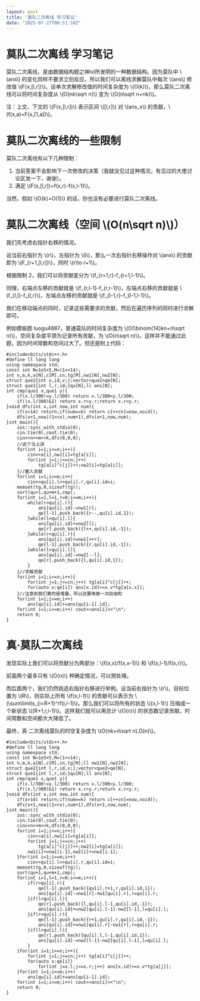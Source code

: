 ```yaml
---
layout: post
title: '莫队二次离线 学习笔记'
date: "2025-07-27T00:51:10Z"
---
```

莫队二次离线 学习笔记
===========

莫队二次离线，是由数据结构题之神lxl所发明的一种数据结构。因为莫队中 \\(ans\\) 的变化同样不要求立刻反应，所以我们可以离线求解莫队中每次 \\(ans\\) 修改值 \\(F(x,\[l,r\])\\)。设单次求解修改值的时间复杂度为 \\(O(k)\\)，那么莫队二次离线可以将时间复杂度从 \\(O(nk\\sqrt n)\\) 变为 \\(O(n\\sqrt n+nk)\\)。

注：上文、下文的 \\(F(x,\[l,r\])\\) 表示区间 \\(\[l,r\]\\) 对 \\(ans\_x\\) 的贡献，\\(f(x,a)=F(x,\[1,a\])\\)。

莫队二次离线的一些限制
===========

莫队二次离线有以下几种限制：

1.  当前答案不会影响下一次修改的决策（我就没见过这种情况，有见过的大佬讨论区发一下，谢谢）。
2.  满足 \\(F(x,\[l,r\])=f(x,r)-f(x,l-1)\\)。

当然，假如 \\(O(k)=O(1)\\) 的话，你也没有必要进行莫队二次离线。

莫队二次离线（空间 \\(O(n\\sqrt n)\\)）
=============================

我们先考虑右指针右移的情况。

设当前右指针为 \\(r\\)，左指针为 \\(l\\)，那么一次右指针右移操作对 \\(ans\\) 的贡献即为 \\(F\_{r+1,\[l,r\]}\\)，同时 \\(r\\to r+1\\)。

根据限制 2，我们可以将贡献差分为 \\(f\_{r+1,r}-f\_{r+1,l-1}\\)。

同理，右端点左移的贡献就是 \\(f\_{r,l-1}-f\_{r,r-1}\\)，左端点右移的贡献就是 \\(f\_{l,l}-f\_{l,r}\\)，左端点左移的贡献就是 \\(f\_{l-1,r}-f\_{l-1,l-1}\\)。

我们在移动端点的同时，记录这些需要求的贡献，然后在遍历序列的同时进行求解即可。

例如模板题 luogu4887，普通莫队的时间复杂度为 \\(O(\\binom{14}kn+n\\sqrt n)\\)，空间复杂度平颈为记录所有贡献，为 \\(O(n\\sqrt n)\\)。这样并不能通过此题，因为时间常数和空间过大了。但还是附上代码：

    #include<bits/stdc++.h>
    #define ll long long
    using namespace std;
    const int N=1e5+5,M=(1<<14);
    int n,m,k,a[N],c[M],cn,tg[M],nw1[N],nw2[N];
    struct que2{int x,id,v;};vector<que2>qe[N];
    struct que1{int l,r,id;}qu[N];ll ans[N];
    int cmp(que1 x,que1 y){
    	if(x.l/300!=y.l/300) return x.l/300<y.l/300;
    	if((x.l/300)&1) return x.r>y.r;return x.r<y.r;
    }void dfs(int x,int now,int num){
    	if(x>14) return;if(num==k) return c[++cn]=now,void();
    	dfs(x+1,now|(1<<x),num+1),dfs(x+1,now,num);
    }int main(){
    	ios::sync_with_stdio(0);
    	cin.tie(0),cout.tie(0);
    	cin>>n>>m>>k,dfs(0,0,0);
    	//这个马上讲
    	for(int i=1;i<=n;i++){
    		cin>>a[i],nw1[i]=tg[a[i]];
    		for(int j=1;j<=cn;j++)
    			tg[a[i]^c[j]]++;nw2[i]=tg[a[i]];
    	}//塞入贡献
    	for(int i=1;i<=m;i++)
    		cin>>qu[i].l>>qu[i].r,qu[i].id=i;
    	memset(tg,0,sizeof(tg));
    	sort(qu+1,qu+m+1,cmp);
    	for(int i=1,l=1,r=0;i<=m;i++){
    		while(r>qu[i].r){
    			ans[qu[i].id]-=nw1[r];
    			qe[l-1].push_back({r--,qu[i].id,1});
    		}while(l<qu[i].l){
    			ans[qu[i].id]+=nw2[l];
    			qe[r].push_back({l++,qu[i].id,-1});
    		}while(r<qu[i].r){
    			ans[qu[i].id]+=nw1[++r];
    			qe[l-1].push_back({r,qu[i].id,-1});
    		}while(l>qu[i].l){
    			ans[qu[i].id]-=nw2[--l];
    			qe[r].push_back({l,qu[i].id,1});
    		}
    	}//求解贡献
    	for(int i=1;i<=n;i++){
    		for(int j=1;j<=cn;j++) tg[a[i]^c[j]]++;
    		for(auto x:qe[i]) ans[x.id]+=x.v*tg[a[x.x]];
    	}//注意到我们算的是增量，所以还要再做一次前缀和
    	for(int i=1;i<=m;i++)
    		ans[qu[i].id]+=ans[qu[i-1].id];
    	for(int i=1;i<=m;i++) cout<<ans[i]<<"\n";
    	return 0;
    }
    

真·莫队二次离线
========

发现实际上我们可以将贡献分为两部分：\\(f(x,x)/f(x,x-1)\\) 和 \\(f(x,l-1)/f(x,r)\\)。

前面两个最多只有 \\(O(n)\\) 种确定情况，可以预处理。

而后面两个，我们仍然挑选右指针右移进行举例。设当前右指针为 \\(r\\)，目标位置为 \\(R\\)，则实际上所有 \\(f(x,l-1)\\) 的贡献可以表示为 \\(\\sum\\limits\_{i=R+1}^rf(i,l-1)\\)。那么我们可以将所有的状态 \\((x,l-1)\\) 压缩成一个新状态 \\((R+1,r,l-1)\\)。这样我们就可以用总计 \\(O(n)\\) 的状态数记录贡献。时间常数和空间都大大降低了。

最终，真·二次离线莫队的时空复杂度为 \\(O(nk+n\\sqrt n),O(n)\\)。

    #include<bits/stdc++.h>
    #define ll long long
    using namespace std;
    const int N=1e5+5,M=(1<<14);
    int n,m,k,a[N],c[M],cn,tg[M];ll nw1[N],nw2[N];
    struct que2{int l,r,id,v;};vector<que2>qe[N];
    struct que1{int l,r,id;}qu[N];ll ans[N];
    int cmp(que1 x,que1 y){
    	if(x.l/300!=y.l/300) return x.l/300<y.l/300;
    	if((x.l/300)&1) return x.r>y.r;return x.r<y.r;
    }void dfs(int x,int now,int num){
    	if(x>14) return;if(num==k) return c[++cn]=now,void();
    	dfs(x+1,now|(1<<x),num+1),dfs(x+1,now,num);
    }int main(){
    	ios::sync_with_stdio(0);
    	cin.tie(0),cout.tie(0);
    	cin>>n>>m>>k,dfs(0,0,0);
    	for(int i=1;i<=n;i++){
    		cin>>a[i],nw1[i]=tg[a[i]];
    		for(int j=1;j<=cn;j++)
    			tg[a[i]^c[j]]++;nw2[i]=tg[a[i]];
    		nw1[i]+=nw1[i-1],nw2[i]+=nw2[i-1];
    	}for(int i=1;i<=m;i++)
    		cin>>qu[i].l>>qu[i].r,qu[i].id=i;
    	memset(tg,0,sizeof(tg));
    	sort(qu+1,qu+m+1,cmp);
    	for(int i=1,l=1,r=0;i<=m;i++){
    		if(r>qu[i].r){
    			qe[l-1].push_back({qu[i].r+1,r,qu[i].id,1});
    			ans[qu[i].id]-=nw1[r]-nw1[qu[i].r],r=qu[i].r;
    		}if(l<qu[i].l){
    			qe[r].push_back({l,qu[i].l-1,qu[i].id,-1});
    			ans[qu[i].id]+=nw2[qu[i].l-1]-nw2[l-1],l=qu[i].l;
    		}if(r<qu[i].r){
    			qe[l-1].push_back({r+1,qu[i].r,qu[i].id,-1});
    			ans[qu[i].id]+=nw1[qu[i].r]-nw1[r],r=qu[i].r;
    		}if(l>qu[i].l){
    			qe[r].push_back({qu[i].l,l-1,qu[i].id,1});
    			ans[qu[i].id]-=nw2[l-1]-nw2[qu[i].l-1],l=qu[i].l;
    		}
    	}for(int i=1;i<=n;i++){
    		for(int j=1;j<=cn;j++) tg[a[i]^c[j]]++;
    		for(auto x:qe[i])
    			for(int j=x.l;j<=x.r;j++) ans[x.id]+=x.v*tg[a[j]];
    	}for(int i=1;i<=m;i++)
    		ans[qu[i].id]+=ans[qu[i-1].id];
    	for(int i=1;i<=m;i++) cout<<ans[i]<<"\n";
    	return 0;
    }
